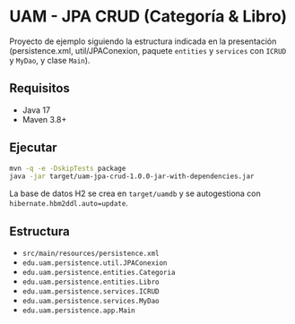 # UAM - JPA CRUD (Categoría & Libro)

Proyecto de ejemplo siguiendo la estructura indicada en la presentación (persistence.xml, util/JPAConexion, paquete `entities` y `services` con `ICRUD` y `MyDao`, y clase `Main`).

## Requisitos
- Java 17
- Maven 3.8+

## Ejecutar
```bash
mvn -q -e -DskipTests package
java -jar target/uam-jpa-crud-1.0.0-jar-with-dependencies.jar
```
La base de datos H2 se crea en `target/uamdb` y se autogestiona con `hibernate.hbm2ddl.auto=update`.

## Estructura
- `src/main/resources/persistence.xml`
- `edu.uam.persistence.util.JPAConexion`
- `edu.uam.persistence.entities.Categoria`
- `edu.uam.persistence.entities.Libro`
- `edu.uam.persistence.services.ICRUD`
- `edu.uam.persistence.services.MyDao`
- `edu.uam.persistence.app.Main`


